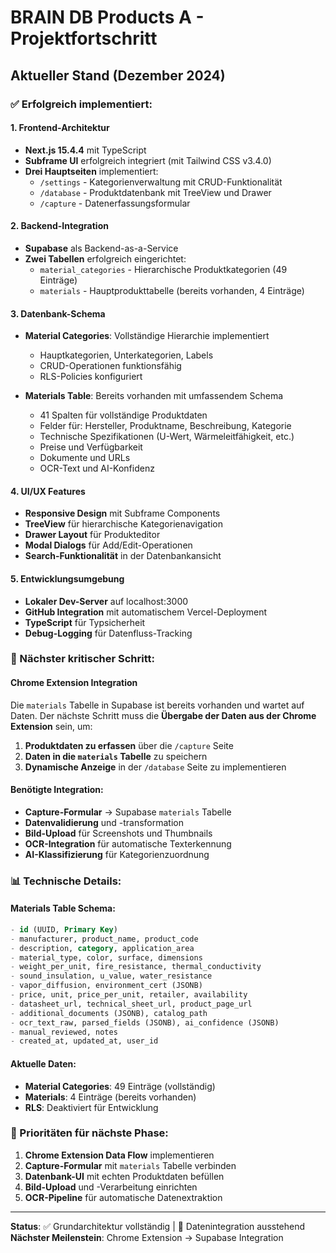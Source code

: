 # BRAIN DB Products A - Projektfortschritt

## Aktueller Stand (Dezember 2024)

### ✅ Erfolgreich implementiert:

#### 1. **Frontend-Architektur**
- **Next.js 15.4.4** mit TypeScript
- **Subframe UI** erfolgreich integriert (mit Tailwind CSS v3.4.0)
- **Drei Hauptseiten** implementiert:
  - `/settings` - Kategorienverwaltung mit CRUD-Funktionalität
  - `/database` - Produktdatenbank mit TreeView und Drawer
  - `/capture` - Datenerfassungsformular

#### 2. **Backend-Integration**
- **Supabase** als Backend-as-a-Service
- **Zwei Tabellen** erfolgreich eingerichtet:
  - `material_categories` - Hierarchische Produktkategorien (49 Einträge)
  - `materials` - Hauptprodukttabelle (bereits vorhanden, 4 Einträge)

#### 3. **Datenbank-Schema**
- **Material Categories**: Vollständige Hierarchie implementiert
  - Hauptkategorien, Unterkategorien, Labels
  - CRUD-Operationen funktionsfähig
  - RLS-Policies konfiguriert

- **Materials Table**: Bereits vorhanden mit umfassendem Schema
  - 41 Spalten für vollständige Produktdaten
  - Felder für: Hersteller, Produktname, Beschreibung, Kategorie
  - Technische Spezifikationen (U-Wert, Wärmeleitfähigkeit, etc.)
  - Preise und Verfügbarkeit
  - Dokumente und URLs
  - OCR-Text und AI-Konfidenz

#### 4. **UI/UX Features**
- **Responsive Design** mit Subframe Components
- **TreeView** für hierarchische Kategorienavigation
- **Drawer Layout** für Produkteditor
- **Modal Dialogs** für Add/Edit-Operationen
- **Search-Funktionalität** in der Datenbankansicht

#### 5. **Entwicklungsumgebung**
- **Lokaler Dev-Server** auf localhost:3000
- **GitHub Integration** mit automatischem Vercel-Deployment
- **TypeScript** für Typsicherheit
- **Debug-Logging** für Datenfluss-Tracking

### 🔄 Nächster kritischer Schritt:

#### **Chrome Extension Integration**
Die `materials` Tabelle in Supabase ist bereits vorhanden und wartet auf Daten. Der nächste Schritt muss die **Übergabe der Daten aus der Chrome Extension** sein, um:

1. **Produktdaten zu erfassen** über die `/capture` Seite
2. **Daten in die `materials` Tabelle** zu speichern
3. **Dynamische Anzeige** in der `/database` Seite zu implementieren

#### **Benötigte Integration:**
- **Capture-Formular** → Supabase `materials` Tabelle
- **Datenvalidierung** und -transformation
- **Bild-Upload** für Screenshots und Thumbnails
- **OCR-Integration** für automatische Texterkennung
- **AI-Klassifizierung** für Kategorienzuordnung

### 📊 Technische Details:

#### **Materials Table Schema:**
```sql
- id (UUID, Primary Key)
- manufacturer, product_name, product_code
- description, category, application_area
- material_type, color, surface, dimensions
- weight_per_unit, fire_resistance, thermal_conductivity
- sound_insulation, u_value, water_resistance
- vapor_diffusion, environment_cert (JSONB)
- price, unit, price_per_unit, retailer, availability
- datasheet_url, technical_sheet_url, product_page_url
- additional_documents (JSONB), catalog_path
- ocr_text_raw, parsed_fields (JSONB), ai_confidence (JSONB)
- manual_reviewed, notes
- created_at, updated_at, user_id
```

#### **Aktuelle Daten:**
- **Material Categories**: 49 Einträge (vollständig)
- **Materials**: 4 Einträge (bereits vorhanden)
- **RLS**: Deaktiviert für Entwicklung

### 🎯 Prioritäten für nächste Phase:

1. **Chrome Extension Data Flow** implementieren
2. **Capture-Formular** mit `materials` Tabelle verbinden
3. **Datenbank-UI** mit echten Produktdaten befüllen
4. **Bild-Upload** und -Verarbeitung einrichten
5. **OCR-Pipeline** für automatische Datenextraktion

---

**Status**: ✅ Grundarchitektur vollständig | 🔄 Datenintegration ausstehend
**Nächster Meilenstein**: Chrome Extension → Supabase Integration 